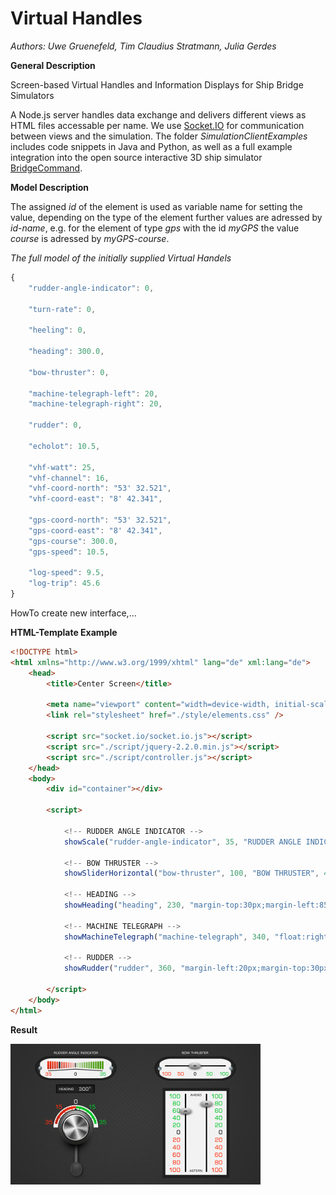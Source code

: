 Virtual Handles
===============

*Authors: Uwe Gruenefeld, Tim Claudius Stratmann, Julia Gerdes*

**General Description**

Screen-based Virtual Handles and Information Displays for Ship Bridge Simulators

A Node.js server handles data exchange and delivers different views as HTML files accessable per name.
We use [Socket.IO](https://github.com/socketio/socket.io) for communication between views and the simulation.
The folder *SimulationClientExamples* includes code snippets in Java and Python, as well as a full example integration into the open source interactive 3D ship simulator [BridgeCommand](https://github.com/bridgecommand/bc).

**Model Description**

The assigned *id* of the element is used as variable name for setting the value, depending on the type of the element further values are adressed by *id*-*name*, e.g. for the element of type *gps* with the id *myGPS* the value *course* is adressed by *myGPS-course*.

*The full model of the initially supplied Virtual Handels*
```javascript
{
	"rudder-angle-indicator": 0,
	
	"turn-rate": 0,
	
	"heeling": 0,

	"heading": 300.0,

	"bow-thruster": 0,
	
	"machine-telegraph-left": 20,
	"machine-telegraph-right": 20,

	"rudder": 0,

	"echolot": 10.5,

	"vhf-watt": 25,
	"vhf-channel": 16,
	"vhf-coord-north": "53' 32.521",
	"vhf-coord-east": "8' 42.341",

	"gps-coord-north": "53' 32.521",
	"gps-coord-east": "8' 42.341",
	"gps-course": 300.0,
	"gps-speed": 10.5,

	"log-speed": 9.5,
	"log-trip": 45.6
}
```

HowTo create new interface,...

**HTML-Template Example**
```html
<!DOCTYPE html>
<html xmlns="http://www.w3.org/1999/xhtml" lang="de" xml:lang="de">
	<head>
		<title>Center Screen</title>
		
		<meta name="viewport" content="width=device-width, initial-scale=1.0, user-scalable=no" />
		<link rel="stylesheet" href="./style/elements.css" />
		
		<script src="socket.io/socket.io.js"></script>
		<script src="./script/jquery-2.2.0.min.js"></script>
		<script src="./script/controller.js"></script>
	</head>
	<body>
		<div id="container"></div>

		<script>
			
			<!-- RUDDER ANGLE INDICATOR -->
			showScale("rudder-angle-indicator", 35, "RUDDER ANGLE INDICATOR", 400, "margin-top:30px;");
			
			<!-- BOW THRUSTER -->
			showSliderHorizontal("bow-thruster", 100, "BOW THRUSTER", 400, "margin-top:30px;margin-left:195px;");
				
			<!-- HEADING -->
			showHeading("heading", 230, "margin-top:30px;margin-left:85px;");
			
			<!-- MACHINE TELEGRAPH -->
			showMachineTelegraph("machine-telegraph", 340, "float:right;margin-top:40px;margin-right:30px;", true);
			
			<!-- RUDDER -->
			showRudder("rudder", 360, "margin-left:20px;margin-top:30px;");
			
		</script>
	</body>
</html>
```
**Result**

![Sample Screen](server/image/Design-Center-Screen.jpg "Sample Screen")

